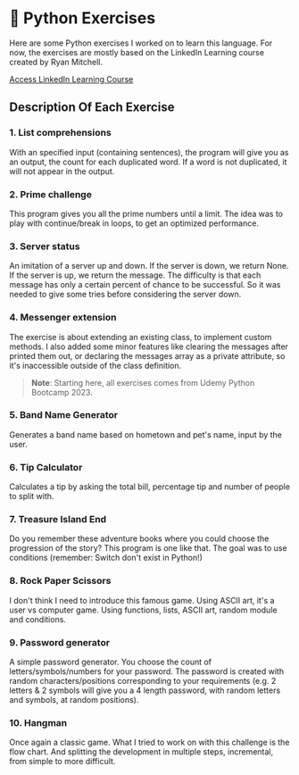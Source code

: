 # :snake: Python Exercises 

Here are some Python exercises I worked on to learn this language. For now, the exercises are mostly based on the LinkedIn Learning course created by Ryan Mitchell.  
  
[Access LinkedIn Learning Course](https://www.linkedin.com/learning-login/share?forceAccount=false&redirect=https%3A%2F%2Fwww.linkedin.com%2Flearning%2Fpython-essential-training-18764650%3Ftrk%3Dshare_ent_url%26shareId%3DhOmHTWo6ScGy%252BMAJ0b8lEQ%253D%253D)

## Description Of Each Exercise
### 1. List comprehensions
With an specified input (containing sentences), the program will give you as an output, the count for each duplicated word. If a word is not duplicated, it will not appear in the output.

### 2. Prime challenge
This program gives you all the prime numbers until a limit. The idea was to play with continue/break in loops, to get an optimized performance.

### 3. Server status
An imitation of a server up and down. If the server is down, we return None. If the server is up, we return the message. The difficulty is that each message has only a certain percent of chance to be successful. So it was needed to give some tries before considering the server down.

### 4. Messenger extension
The exercise is about extending an existing class, to implement custom methods. I also added some minor features like clearing the messages after printed them out, or declaring the messages array as a private attribute, so it's inaccessible outside of the class definition.


> **Note**: Starting here, all exercises comes from Udemy Python Bootcamp 2023.

### 5. Band Name Generator
Generates a band name based on hometown and pet's name, input by the user.

### 6. Tip Calculator
Calculates a tip by asking the total bill, percentage tip and number of people to split with.

### 7. Treasure Island End
Do you remember these adventure books where you could choose the progression of the story? This program is one like that. The goal was to use conditions (remember: Switch don't exist in Python!)

### 8. Rock Paper Scissors
I don't think I need to introduce this famous game. Using ASCII art, it's a user vs computer game. Using functions, lists, ASCII art, random module and conditions.

### 9. Password generator
A simple password generator. You choose the count of letters/symbols/numbers for your password. The password is created with random characters/positions corresponding to your requirements (e.g. 2 letters & 2 symbols will give you a 4 length password, with random letters and symbols, at random positions).


### 10. Hangman
Once again a classic game. What I tried to work on with this challenge is the flow chart. And splitting the development in multiple steps, incremental, from simple to more difficult.